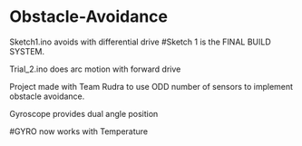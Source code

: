 # Obstacle-Avoidance

Sketch1.ino avoids with differential drive
#Sketch 1 is the FINAL BUILD SYSTEM.

Trial_2.ino does arc motion with forward drive

Project made with Team Rudra to use ODD number of sensors to implement obstacle avoidance. 

Gyroscope provides dual angle position

#GYRO now works with Temperature